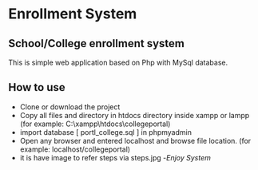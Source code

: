 # Enrollment System
## School/College enrollment system
This is simple web application based on Php with MySql database.

## How to use
- Clone or download the project
- Copy all files and directory in htdocs directory inside xampp or lampp (for example: C:\xampp\htdocs\collegeportal)
- import database [ portl_college.sql ] in phpmyadmin
- Open any browser and entered localhost and browse file location. (for example: localhost/collegeportal)
 - it is have image to refer steps via steps.jpg
 -*Enjoy System*
